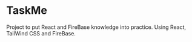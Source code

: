 # TaskMe
 Project to put React and FireBase knowledge into practice. Using React, TailWind CSS and FireBase.
